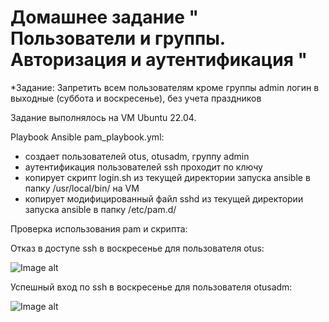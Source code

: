 # Домашнее задание " Пользователи и группы. Авторизация и аутентификация "

*Задание: Запретить всем пользователям кроме группы admin логин в выходные (суббота и воскресенье), без учета праздников

Задание выполнялось на VM Ubuntu 22.04.

Playbook Ansible pam_playbook.yml:

 - создает пользователей otus, otusadm, группу admin
 - аутентификация пользователей ssh проходит по ключу
 - копирует скрипт login.sh из текущей директории запуска ansible в папку /usr/local/bin/  на VM
 - копирует модифицированный файл sshd из текущей директории запуска ansible в папку /etc/pam.d/

Проверка использования pam и скрипта:

Отказ в доступе ssh в воскресенье для пользователя otus:

![Image alt]()

Успешный вход  по ssh в воскресенье для пользователя otusadm:

![Image alt]()